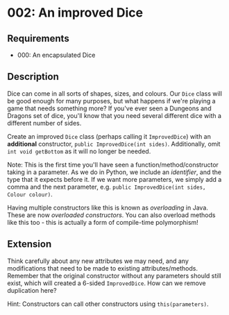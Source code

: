 # 002: An improved Dice

## Requirements
- 000: An encapsulated Dice

## Description
Dice can come in all sorts of shapes, sizes, and colours. Our `Dice` class will be good enough for many purposes, but what happens if we're playing a game that needs something more? If you've ever seen a Dungeons and Dragons set of dice, you'll know that you need several different dice with a different number of sides.

Create an improved `Dice` class (perhaps calling it `ImprovedDice`) with an **additional** constructor, `public ImprovedDice(int sides)`. Additionally, omit `int void getBottom` as it will no longer be needed.

Note: This is the first time you'll have seen a function/method/constructor taking in a parameter. As we do in Python, we include an *identifier*, and the type that it expects before it. If we want more parameters, we simply add a comma and the next parameter, e.g. `public ImprovedDice(int sides, Colour colour)`.

Having multiple constructors like this is known as *overloading* in Java. These are now *overloaded constructors*. You can also overload methods like this too - this is actually a form of compile-time polymorphism!

## Extension

Think carefully about any new attributes we may need, and any modifications that need to be made to existing attributes/methods. Remember that the original constructor without any parameters should still exist, which will created a 6-sided `ImprovedDice`. How can we remove duplication here?

Hint: Constructors can call other constructors using `this(parameters)`.
